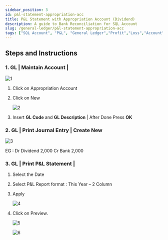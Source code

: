 ```yaml
---
sidebar_position: 3
id: p&l-statement-appropriation-acc
title: P&L Statement with Appropriation Account (Dividend)
description: A guide to Bank Reconciliation for SQL Account
slug: /general-ledger/p&l-statement-appropriation-acc
tags: ["SQL Account", "P&L", "General Ledger","Profit","Loss","Account","Appropriation"]
---
```


## Steps and Instructions

### 1. GL | Maintain Account |

![1](/img/general-ledger/p&l-statement-appropriation-acc/1.png)

1. Click on Appropriation Account

2. Click on New

    ![2](/img/general-ledger/p&l-statement-appropriation-acc/2.png)

3. Insert **GL Code** and **GL Description** | After Done Press **OK**

### 2. GL | Print Journal Entry | Create New

![3](/img/general-ledger/p&l-statement-appropriation-acc/3.png)

EG : Dr Dividend 2,000 Cr Bank 2,000

### 3. GL | Print P&L Statement |

1. Select the Date

2. Select P&L Report format : This Year – 2 Column

3. Apply

    ![4](/img/general-ledger/p&l-statement-appropriation-acc/4.png)

4. Click on Preview.

    ![5](/img/general-ledger/p&l-statement-appropriation-acc/5.png)

    ![6](/img/general-ledger/p&l-statement-appropriation-acc/6.png)
